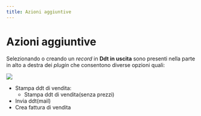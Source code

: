 ```yaml
---
title: Azioni aggiuntive
---
```


# Azioni aggiuntive

Selezionando o creando un _record_ in **Ddt in uscita** sono presenti nella parte in alto a destra dei _plugin_ che consentono diverse opzioni quali:

![](https://firebasestorage.googleapis.com/v0/b/gitbook-x-prod.appspot.com/o/spaces%2F-LZJeLg23eVDvrCv74U7-887967055%2Fuploads%2FSxyS3C1ixA7DGucSmAG7%2Ffile.png?alt=media)

* Stampa ddt di vendita:
  * Stampa ddt di vendita(senza prezzi)
* Invia ddt(mail)
* Crea fattura di vendita
